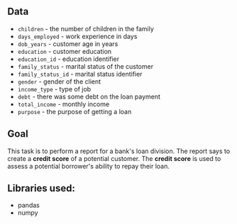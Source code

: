 ## Data

- `children` - the number of children in the family
- `days_employed` - work experience in days
- `dob_years` - customer age in years
- `education` - customer education
- `education_id` - education identifier
- `family_status` - marital status of the customer
- `family_status_id` - marital status identifier
- `gender` - gender of the client
- `income_type` - type of job
- `debt` - there was some debt on the loan payment
- `total_income` - monthly income
- `purpose` - the purpose of getting a loan

## Goal

This task is to perform a report for a bank's loan division.
The report says to create a **credit score** of a potential customer. The **credit score** is used to assess a potential borrower's ability to repay their loan.

## Libraries used:
* pandas
* numpy